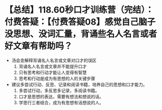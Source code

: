 # 【总结】118.60秒口才训练营（完结）：付费答疑：【付费答疑08】感觉自己脑子没思想、没词汇量，背诵些名人名言或者好文章有帮助吗？

-   汤会变解释背诵名人名言或文章对口才的误区
    1.  背诵名人名言或文章并不能提升口才
    2.  只有思考和行动才能让人变得有智慧
    3.  思考和行动是成为有思想的人的关键步骤
-   建议多尝试行动、反思、记录和阅读书籍，培养自己的思想和口才能力。
    1.  多尝试行动，多反思多记录，多阅读书籍。
    2.  口才是思想的表达，需要有想法和想说的话。
    3.  学思行三者结合，成为有思想有话想说的人。